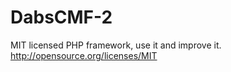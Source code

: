 DabsCMF-2
=========
MIT licensed PHP framework, use it and improve it.
http://opensource.org/licenses/MIT
